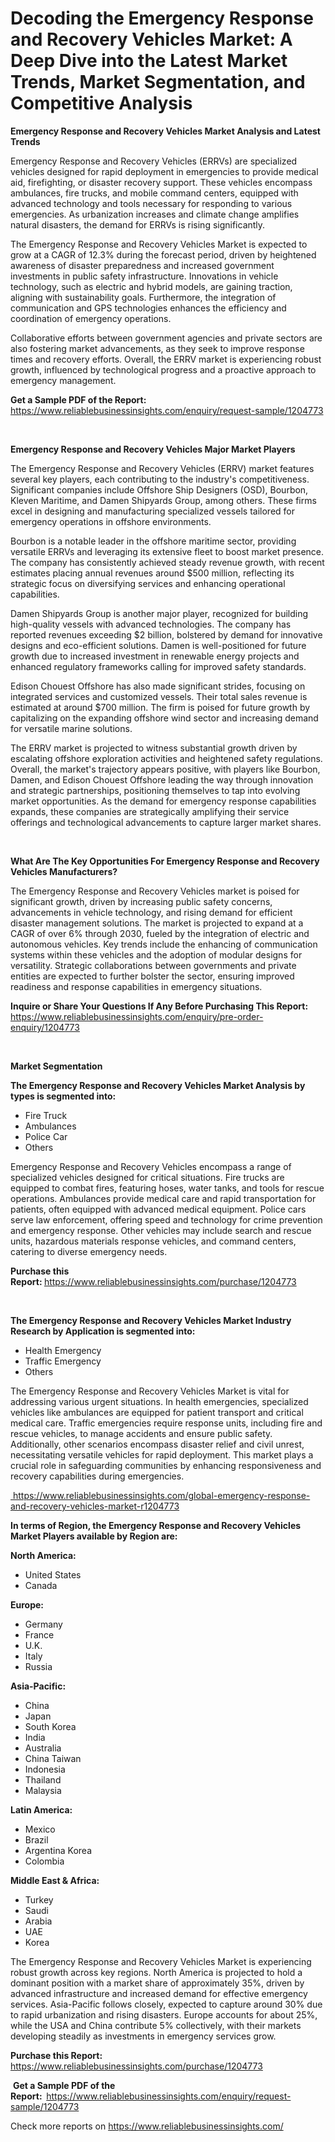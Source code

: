 <p><h1>Decoding the Emergency Response and Recovery Vehicles Market: A Deep Dive into the Latest Market Trends, Market Segmentation, and Competitive Analysis</h1></p><p><strong>Emergency Response and Recovery Vehicles Market Analysis and Latest Trends</strong></p>
<p><p>Emergency Response and Recovery Vehicles (ERRVs) are specialized vehicles designed for rapid deployment in emergencies to provide medical aid, firefighting, or disaster recovery support. These vehicles encompass ambulances, fire trucks, and mobile command centers, equipped with advanced technology and tools necessary for responding to various emergencies. As urbanization increases and climate change amplifies natural disasters, the demand for ERRVs is rising significantly. </p><p>The Emergency Response and Recovery Vehicles Market is expected to grow at a CAGR of 12.3% during the forecast period, driven by heightened awareness of disaster preparedness and increased government investments in public safety infrastructure. Innovations in vehicle technology, such as electric and hybrid models, are gaining traction, aligning with sustainability goals. Furthermore, the integration of communication and GPS technologies enhances the efficiency and coordination of emergency operations. </p><p>Collaborative efforts between government agencies and private sectors are also fostering market advancements, as they seek to improve response times and recovery efforts. Overall, the ERRV market is experiencing robust growth, influenced by technological progress and a proactive approach to emergency management.</p></p>
<p><strong>Get a Sample PDF of the Report:&nbsp;</strong> <a href="https://www.reliablebusinessinsights.com/enquiry/request-sample/1204773?utm_campaign=3000&utm_medium=2&utm_source=Github&utm_content=ia&utm_term=26032025&utm_id=emergency-response-and-recovery-vehicles">https://www.reliablebusinessinsights.com/enquiry/request-sample/1204773</a></p>
<p>&nbsp;</p>
<p><strong>Emergency Response and Recovery Vehicles Major Market Players</strong></p>
<p><p>The Emergency Response and Recovery Vehicles (ERRV) market features several key players, each contributing to the industry's competitiveness. Significant companies include Offshore Ship Designers (OSD), Bourbon, Kleven Maritime, and Damen Shipyards Group, among others. These firms excel in designing and manufacturing specialized vessels tailored for emergency operations in offshore environments.</p><p>Bourbon is a notable leader in the offshore maritime sector, providing versatile ERRVs and leveraging its extensive fleet to boost market presence. The company has consistently achieved steady revenue growth, with recent estimates placing annual revenues around $500 million, reflecting its strategic focus on diversifying services and enhancing operational capabilities.</p><p>Damen Shipyards Group is another major player, recognized for building high-quality vessels with advanced technologies. The company has reported revenues exceeding $2 billion, bolstered by demand for innovative designs and eco-efficient solutions. Damen is well-positioned for future growth due to increased investment in renewable energy projects and enhanced regulatory frameworks calling for improved safety standards.</p><p>Edison Chouest Offshore has also made significant strides, focusing on integrated services and customized vessels. Their total sales revenue is estimated at around $700 million. The firm is poised for future growth by capitalizing on the expanding offshore wind sector and increasing demand for versatile marine solutions.</p><p>The ERRV market is projected to witness substantial growth driven by escalating offshore exploration activities and heightened safety regulations. Overall, the market's trajectory appears positive, with players like Bourbon, Damen, and Edison Chouest Offshore leading the way through innovation and strategic partnerships, positioning themselves to tap into evolving market opportunities. As the demand for emergency response capabilities expands, these companies are strategically amplifying their service offerings and technological advancements to capture larger market shares.</p></p>
<p>&nbsp;</p>
<p><strong>What Are The Key Opportunities For Emergency Response and Recovery Vehicles Manufacturers?</strong></p>
<p><p>The Emergency Response and Recovery Vehicles market is poised for significant growth, driven by increasing public safety concerns, advancements in vehicle technology, and rising demand for efficient disaster management solutions. The market is projected to expand at a CAGR of over 6% through 2030, fueled by the integration of electric and autonomous vehicles. Key trends include the enhancing of communication systems within these vehicles and the adoption of modular designs for versatility. Strategic collaborations between governments and private entities are expected to further bolster the sector, ensuring improved readiness and response capabilities in emergency situations.</p></p>
<p><strong>Inquire or Share Your Questions If Any Before Purchasing This Report:</strong> <a href="https://www.reliablebusinessinsights.com/enquiry/pre-order-enquiry/1204773?utm_campaign=3000&utm_medium=2&utm_source=Github&utm_content=ia&utm_term=26032025&utm_id=emergency-response-and-recovery-vehicles">https://www.reliablebusinessinsights.com/enquiry/pre-order-enquiry/1204773</a></p>
<p>&nbsp;</p>
<p><strong>Market Segmentation</strong></p>
<p><strong>The Emergency Response and Recovery Vehicles Market Analysis by types is segmented into:</strong></p>
<p><ul><li>Fire Truck</li><li>Ambulances</li><li>Police Car</li><li>Others</li></ul></p>
<p><p>Emergency Response and Recovery Vehicles encompass a range of specialized vehicles designed for critical situations. Fire trucks are equipped to combat fires, featuring hoses, water tanks, and tools for rescue operations. Ambulances provide medical care and rapid transportation for patients, often equipped with advanced medical equipment. Police cars serve law enforcement, offering speed and technology for crime prevention and emergency response. Other vehicles may include search and rescue units, hazardous materials response vehicles, and command centers, catering to diverse emergency needs.</p></p>
<p><strong>Purchase this Report:&nbsp;</strong><a href="https://www.reliablebusinessinsights.com/purchase/1204773?utm_campaign=3000&utm_medium=2&utm_source=Github&utm_content=ia&utm_term=26032025&utm_id=emergency-response-and-recovery-vehicles">https://www.reliablebusinessinsights.com/purchase/1204773</a></p>
<p>&nbsp;</p>
<p><strong>The Emergency Response and Recovery Vehicles Market Industry Research by Application is segmented into:</strong></p>
<p><ul><li>Health Emergency</li><li>Traffic Emergency</li><li>Others</li></ul></p>
<p><p>The Emergency Response and Recovery Vehicles Market is vital for addressing various urgent situations. In health emergencies, specialized vehicles like ambulances are equipped for patient transport and critical medical care. Traffic emergencies require response units, including fire and rescue vehicles, to manage accidents and ensure public safety. Additionally, other scenarios encompass disaster relief and civil unrest, necessitating versatile vehicles for rapid deployment. This market plays a crucial role in safeguarding communities by enhancing responsiveness and recovery capabilities during emergencies.</p></p>
<p><a href="https://www.reliablebusinessinsights.com/global-emergency-response-and-recovery-vehicles-market-r1204773?utm_campaign=3000&utm_medium=2&utm_source=Github&utm_content=ia&utm_term=26032025&utm_id=emergency-response-and-recovery-vehicles">&nbsp;https://www.reliablebusinessinsights.com/global-emergency-response-and-recovery-vehicles-market-r1204773</a></p>
<p><strong>In terms of Region, the Emergency Response and Recovery Vehicles Market Players available by Region are:</strong></p>
<p>
    <p> <strong> North America: </strong>
        <ul>
            <li>United States</li>
            <li>Canada</li>
        </ul>
        </p> 
    <p> <strong> Europe: </strong>
        <ul>
            <li>Germany</li>
            <li>France</li>
            <li>U.K.</li>
            <li>Italy</li>
            <li>Russia</li>
        </ul>
        </p> 
    <p> <strong> Asia-Pacific: </strong>
        <ul>
            <li>China</li>
            <li>Japan</li>
            <li>South Korea</li>
            <li>India</li>
            <li>Australia</li>
            <li>China Taiwan</li>
            <li>Indonesia</li>
            <li>Thailand</li>
            <li>Malaysia</li>
        </ul>
        </p> 
    <p> <strong> Latin America: </strong>
        <ul>
            <li>Mexico</li>
            <li>Brazil</li>
            <li>Argentina Korea</li>
            <li>Colombia</li>
        </ul>
        </p> 
    <p> <strong> Middle East & Africa: </strong>
        <ul>
            <li>Turkey</li>
            <li>Saudi</li>
            <li>Arabia</li>
            <li>UAE</li>
            <li>Korea</li>
        </ul>
    </p>
    </p>
<p><p>The Emergency Response and Recovery Vehicles Market is experiencing robust growth across key regions. North America is projected to hold a dominant position with a market share of approximately 35%, driven by advanced infrastructure and increased demand for effective emergency services. Asia-Pacific follows closely, expected to capture around 30% due to rapid urbanization and rising disasters. Europe accounts for about 25%, while the USA and China contribute 5% collectively, with their markets developing steadily as investments in emergency services grow.</p></p>
<p><strong>Purchase this Report: </strong><a href="https://www.reliablebusinessinsights.com/purchase/1204773?utm_campaign=3000&utm_medium=2&utm_source=Github&utm_content=ia&utm_term=26032025&utm_id=emergency-response-and-recovery-vehicles">https://www.reliablebusinessinsights.com/purchase/1204773</a></p>
<p>&nbsp;<strong>Get a Sample PDF of the Report:&nbsp;&nbsp;</strong><a href="https://www.reliablebusinessinsights.com/enquiry/request-sample/1204773?utm_campaign=3000&utm_medium=2&utm_source=Github&utm_content=ia&utm_term=26032025&utm_id=emergency-response-and-recovery-vehicles">https://www.reliablebusinessinsights.com/enquiry/request-sample/1204773</a></p>
<p><strong></strong></p>
<p>Check more reports on <a href="https://www.reliablebusinessinsights.com/?utm_campaign=3000&utm_medium=2&utm_source=Github&utm_content=ia&utm_term=26032025&utm_id=emergency-response-and-recovery-vehicles">https://www.reliablebusinessinsights.com/</a></p>